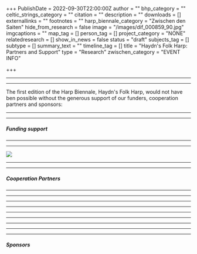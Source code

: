 +++
PublishDate = 2022-09-30T22:00:00Z
author = ""
bhp_category = ""
celtic_strings_category = ""
citation = ""
description = ""
downloads = []
externallinks = ""
footnotes = ""
harp_biennale_category = "Zwischen den Saiten"
hide_from_research = false
image = "/images/dif_000859_90.jpg"
imgcaptions = ""
map_tag = []
person_tag = []
project_category = "NONE"
relatedresearch = []
show_in_news = false
status = "draft"
subjects_tag = []
subtype = []
summary_text = ""
timeline_tag = []
title = "Haydn's Folk Harp: Partners and Support"
type = "Research"
zwischen_category = "EVENT INFO"

+++

***

***

The first edition of the Harp Biennale, Haydn's Folk Harp, would not have ben possible without the generous support of our funders, cooperation partners and sponsors:

***

***

##### Funding support

***

***

![](/images/funding-logos.png)

***

***

##### Cooperation Partners

***

***

***

***

***

***

***

***

***

##### Sponsors